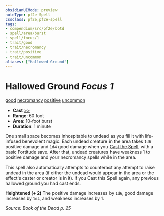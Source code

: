 ```yaml
---
obsidianUIMode: preview
noteType: pf2e-Spell
cssclass: pf2e,pf2e-spell
tags:
- compendium/src/pf2e/botd
- spell/area/burst
- spell/focus/1
- trait/good
- trait/necromancy
- trait/positive
- trait/uncommon
aliases: ["Hallowed Ground"]
---
```

# Hallowed Ground *Focus 1*   
[good](rules/traits/good.md "Good Alignment Trait")  [necromancy](rules/traits/necromancy.md "Necromancy School Trait")  [positive](rules/traits/positive.md "Positive Energy & Element Trait")  [uncommon](rules/traits/uncommon.md "Uncommon Rarity Trait")  

- **Cast** [>>](rules/core-rulebook/chapter-9-playing-the-game.md#Actions "Two-Action") 
- **Range**: 60 foot
- **Area**: 10-foot burst
- **Duration**: 1 minute

One small space becomes inhospitable to undead as you fill it with life-infused benevolent magic. Each undead creature in the area takes `1d6` positive damage and `1d4` good damage when you [Cast the Spell](rules/actions/cast-a-spell.md), with a basic Fortitude save. After that, undead creatures have weakness 1 to positive damage and your necromancy spells while in the area.

This spell also automatically attempts to counteract any attempt to raise undead in the area (if either the undead would appear in the area or the effect's caster or creator is in it). If you Cast this Spell again, any previous hallowed ground you had cast ends.

**Heightened (+ 2)** The positive damage increases by `1d6`, good damage increases by `1d4`, and weakness increases by 1.

*Source: Book of the Dead p. 25*